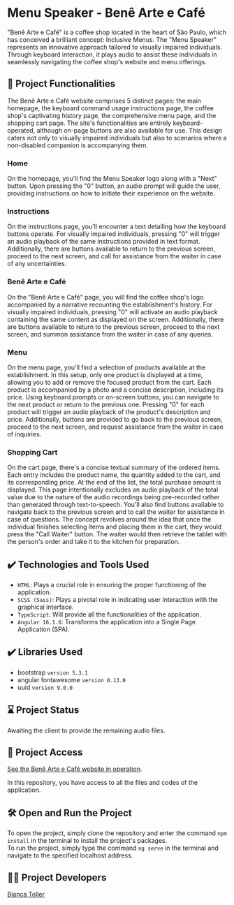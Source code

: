 # Menu Speaker - Benê Arte e Café

"Benê Arte e Café" is a coffee shop located in the heart of São Paulo, which has conceived a brilliant concept: Inclusive Menus. The "Menu Speaker" represents an innovative approach tailored to visually impaired individuals. Through keyboard interaction, it plays audio to assist these individuals in seamlessly navigating the coffee shop's website and menu offerings.

## 🔨 Project Functionalities

The Benê Arte e Café website comprises 5 distinct pages: the main homepage, the keyboard command usage instructions page, the coffee shop's captivating history page, the comprehensive menu page, and the shopping cart page. The site's functionalities are entirely keyboard-operated, although on-page buttons are also available for use. This design caters not only to visually impaired individuals but also to scenarios where a non-disabled companion is accompanying them.

### Home

On the homepage, you'll find the Menu Speaker logo along with a "Next" button. Upon pressing the "0" button, an audio prompt will guide the user, providing instructions on how to initiate their experience on the website.

### Instructions

On the instructions page, you'll encounter a text detailing how the keyboard buttons operate. For visually impaired individuals, pressing "0" will trigger an audio playback of the same instructions provided in text format. Additionally, there are buttons available to return to the previous screen, proceed to the next screen, and call for assistance from the waiter in case of any uncertainties.

### Benê Arte e Café

On the "Benê Arte e Café" page, you will find the coffee shop's logo accompanied by a narrative recounting the establishment's history. For visually impaired individuals, pressing "0" will activate an audio playback containing the same content as displayed on the screen. Additionally, there are buttons available to return to the previous screen, proceed to the next screen, and summon assistance from the waiter in case of any queries.

### Menu

On the menu page, you'll find a selection of products available at the establishment. In this setup, only one product is displayed at a time, allowing you to add or remove the focused product from the cart. Each product is accompanied by a photo and a concise description, including its price. Using keyboard prompts or on-screen buttons, you can navigate to the next product or return to the previous one. Pressing "0" for each product will trigger an audio playback of the product's description and price. Additionally, buttons are provided to go back to the previous screen, proceed to the next screen, and request assistance from the waiter in case of inquiries.

### Shopping Cart

On the cart page, there's a concise textual summary of the ordered items. Each entry includes the product name, the quantity added to the cart, and its corresponding price. At the end of the list, the total purchase amount is displayed. This page intentionally excludes an audio playback of the total value due to the nature of the audio recordings being pre-recorded rather than generated through text-to-speech.
You'll also find buttons available to navigate back to the previous screen and to call the waiter for assistance in case of questions. The concept revolves around the idea that once the individual finishes selecting items and placing them in the cart, they would press the "Call Waiter" button. The waiter would then retrieve the tablet with the person's order and take it to the kitchen for preparation.

## ✔️ Technologies and Tools Used

- `HTML`: Plays a crucial role in ensuring the proper functioning of the application.
- `SCSS (Sass)`: Plays a pivotal role in indicating user interaction with the graphical interface.
- `TypeScript`: Will provide all the functionalities of the application.
- `Angular 16.1.6`: Transforms the application into a Single Page Application (SPA).

## ✔️ Libraries Used

- bootstrap `version 5.3.1`
- angular fontawesome `version 0.13.0`
- uuid `version 9.0.0`

## ⌛ Project Status

Awaiting the client to provide the remaining audio files.

## 📁 Project Access

[See the Benê Arte e Café website in operation](https://bene-arte-e-cafe.vercel.app/home).

In this repository, you have access to all the files and codes of the application.<br/>

## 🛠️ Open and Run the Project

To open the project, simply clone the repository and enter the command `npm install` in the terminal to install the project's packages.<br/>
To run the project, simply type the command `ng serve` in the terminal and navigate to the specified localhost address.

## 👩‍💻 Project Developers

<a href="https://github.com/bitoller" target="_blank">Bianca Toller</a>
